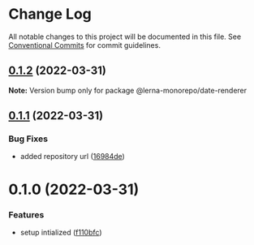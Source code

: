 # Change Log

All notable changes to this project will be documented in this file.
See [Conventional Commits](https://conventionalcommits.org) for commit guidelines.

## [0.1.2](https://github.com/Karthikmani345/monorepo-independent-version-publish/compare/@lerna-monorepo/date-renderer@0.1.1...@lerna-monorepo/date-renderer@0.1.2) (2022-03-31)

**Note:** Version bump only for package @lerna-monorepo/date-renderer





## [0.1.1](https://github.com/Karthikmani345/monorepo-independent-version-publish/compare/@lerna-monorepo/date-renderer@0.1.0...@lerna-monorepo/date-renderer@0.1.1) (2022-03-31)


### Bug Fixes

* added repository url ([16984de](https://github.com/Karthikmani345/monorepo-independent-version-publish/commit/16984de3bcac6de63adb06b0df26fe62588568c5))





# 0.1.0 (2022-03-31)


### Features

* setup intialized ([f110bfc](https://github.com/Karthikmani345/lerna-monorepo/commit/f110bfce7abfdd4cfafd16db57556c5800535cc2))
